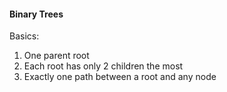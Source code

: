 #### Binary Trees


Basics:
1. One parent root
2. Each root has only 2 children the most
3. Exactly one path between a root and any node
